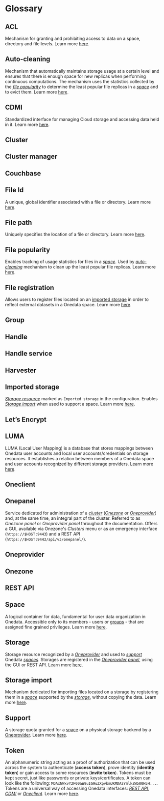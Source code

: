 # Glossary
<!-- short description of each concept with links to proper sections -->

<!-- TODO: VFS-7218 fill missing entries -->

## ACL
Mechanism for granting and prohibiting access to data on a space, 
directory and file levels. Learn more [here](user-guide/data.md#access-control-lists).

## Auto-cleaning
Mechanism that automatically maintains storage usage at a certain 
level and ensures that there is enough space for new replicas when performing continuous computations.
The mechanism uses the statistics collected by the 
[*file popularity*](#file-popularity) to determine
the least popular file replicas in a [*space*](#space) and to evict them.
Learn more [here](admin-guide/oneprovider/configuration/auto-cleaning.md).

## CDMI
Standardized interface for managing Cloud storage and accessing data held in it. 
Learn more [here](user-guide/cdmi.md).

## Cluster

## Cluster manager

## Couchbase

## File Id
A unique, global identifier associated with a file or directory.
Learn more [here](user-guide/data.md#file-id).

## File path
Uniquely specifies the location of a file or directory.
Learn more [here](user-guide/data.md#file-path).

## File popularity
Enables tracking of usage statistics for files in a [*space*](#space).
Used by [*auto-cleaning*](#auto-cleaning) mechanism to clean up the least popular file replicas.
Learn more [here](admin-guide/oneprovider/configuration/file-popularity.md).

## File registration
Allows users to register files located on an [imported storage](#imported-storage) in order to 
reflect external datasets in a Onedata space.
Learn more [here](user-guide/file-registration.md).

## Group

## Handle

## Handle service

## Harvester

## Imported storage
[*Storage resource*](#storage) marked as `Imported storage` in the configuration. 
Enables [*Storage import*](#storage-import) when used to support a space.
Learn more [here](admin-guide/oneprovider/configuration/storages.md#imported-storage).

## Let’s Encrypt

## LUMA
LUMA (Local User Mapping) is a database that stores mappings between Onedata user accounts and local user 
accounts/credentials on storage resources. It establishes a relation between members of a Onedata space and user 
accounts recognized by different storage providers.
Learn more [here](admin-guide/oneprovider/configuration/luma.md).

## Oneclient

## Onepanel
Service dedicated for administration of a [*cluster*](#cluster) ([*Onezone*](#onezone) or [*Oneprovider*](#oneprovider)) and, 
at the same time, an integral part of the cluster. Referred to as *Onezone panel* or *Oneprovider panel* throughout the documentation. 
Offers a GUI, available via Onezone's *Clusters* menu or as an emergency interface (`https://$HOST:9443`) 
and a REST API (`https://$HOST:9443/api/v3/onepanel/`).

## Oneprovider

## Onezone

## REST API

## Space
A logical container for data, fundamental for user data organization in Onedata.
Accessible only to its members - users or [groups](#group) - that are assigned
fine grained privileges. Learn more [here](user-guide/spaces.md).

## Storage
Storage resource recognized by a [*Oneprovider*](#oneprovider) and used to [*support*](#support) Onedata [*spaces*](#space).
Storages are registered in the [*Oneprovider panel*](#onepanel), using the GUI or REST API. 
Learn more [here](admin-guide/oneprovider/configuration/storages.md).

## Storage import
Mechanism dedicated for importing files located on a storage by registering them in a [*space*](#space) supported by
the [*storage*](#storage), without copying the data. 
Learn more [here](admin-guide/oneprovider/configuration/storage-import.md).

## Support
A storage quota granted for a [space](#space) on a physical storage backend by
a [Oneprovider](#oneprovider). Learn more [here](user-guide/spaces.md#space-support).

## Token
An alphanumeric string acting as a proof of authorization that can be used 
across the system to authenticate (**access token**), prove identity 
(**identity token**) or gain access to some resources (**invite token**). Tokens
must be kept secret, just like passwords or private keys/certificates. A token 
can look like the following: `MDAxNWxvY2F00aW9uIG9uZXpvbmUKMDAzYmlkZW500H5H...`.
Tokens are a universal way of accessing Onedata interfaces: [*REST API*](#rest-api), 
[*CDMI*](#cdmi) or [*Oneclient*](#oneclient). Learn more [here](user-guide/tokens.md).